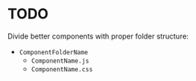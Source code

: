 # TODO
Divide better components with proper folder structure:
* `ComponentFolderName`
    * `ComponentName.js`
    * `ComponentName.css`